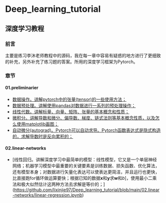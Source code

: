 # Deep_learning_tutorial
## 深度学习教程
### 前言
主要是练习李沐老师教程中的源码，我在每一章中容易有疑惑的地方进行了更细致的补充，另外补充了练习题的答案。所用的深度学习框架为Pytorch。
### 章节
#### 01.preliminarier
* [数据操作。讲解pytorch中的张量(tensor)的一些使用方法；](https://github.com/lixinjie97/Deep_learning_tutorial/blob/main/01.preliminaries/ndarray.ipynb)
* [数据预处理。讲解使用pandas对数据进行一系列的预处理操作；](https://github.com/lixinjie97/Deep_learning_tutorial/blob/main/01.preliminaries/pandas.ipynb)
* [线性代数。讲解标量、向量、矩阵、张量的基本概念和性质；](https://github.com/lixinjie97/Deep_learning_tutorial/blob/main/01.preliminaries/linear-algebra.ipynb)
* [微积分。讲解导数和微分、偏导数、梯度、链式法则等基本概念性质，以及怎么使用matplotlib画图；](https://github.com/lixinjie97/Deep_learning_tutorial/blob/main/01.preliminaries/calculus.ipynb)
* [自动微分(autograd)。Pytorch可以自动求导。Pytorch函数表达式是隐式构造的，求解导数时是反向累积的；](https://github.com/lixinjie97/Deep_learning_tutorial/blob/main/01.preliminaries/autograd.ipynb)
#### 02.linear-networks
* [线性回归。讲解深度学习中最简单的模型：线性模型，它又是一个单层神经网络；机器学习模型中最重要的关键要素是训练数据、损失函数、优化算法，还有模型本身；对数据进行矢量化表达可以使表达更简洁，并且运行也更快，比直接跑for循环做运算要快；根据已知的数据$\mathbf{x}$和$\mathbf{y}$求$\mathbf{w}$和$b$]，使用最小二乘法和极大似然估计这两种方法去求解是等价的；](https://github.com/lixinjie97/Deep_learning_tutorial/blob/main/02.linear-networks/linear-regression.ipynb)